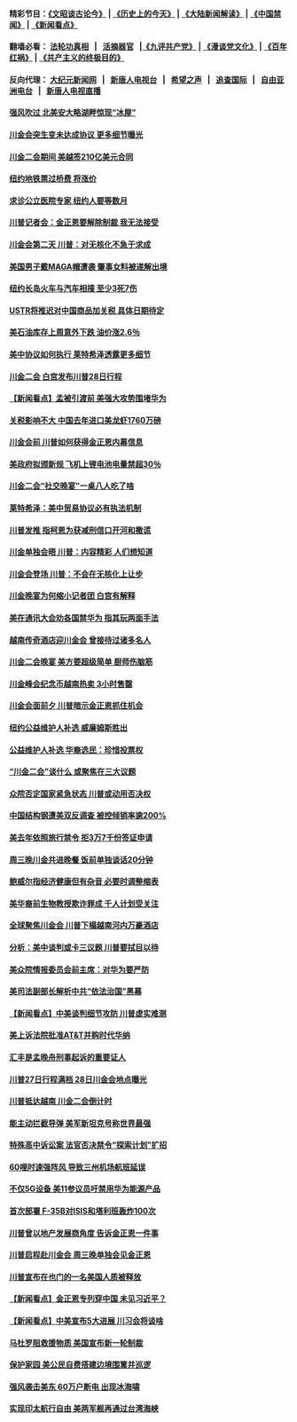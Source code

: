 #### 精彩节目：[《文昭谈古论今》](http://155.138.205.71/wenzhao) | [《历史上的今天》](http://155.138.205.71/today-in-history) | [《大陆新闻解读》](http://155.138.205.71/ntdtv-comedy) | [《中国禁闻》](http://155.138.205.71/ntdtv-news) | [《新闻看点》](http://155.138.205.71/news-insight) 

 #### 翻墙必看： [法轮功真相](http://155.138.205.71:10000/videos/truth.html) &nbsp;&nbsp;|&nbsp;&nbsp; [活摘器官](http://155.138.205.71:10000/videos/res/Organs/) &nbsp;&nbsp;|[《九评共产党》](http://155.138.205.71:10000/videos/jiuping) | [《漫谈党文化》](http://155.138.205.71:10000/videos/mtdwh) | [《百年红祸》](http://155.138.205.71:10000/videos/bnhh) | [《共产主义的终极目的》](http://155.138.205.71:10000/videos/res/zjmd) 

 #### 反向代理： [大纪元新闻网](http://155.138.205.71:10080/) &nbsp;&nbsp;|&nbsp;&nbsp; [新唐人电视台](http://155.138.205.71:8000/) &nbsp;&nbsp;|&nbsp;&nbsp; [希望之声](http://155.138.205.71:8200/) &nbsp;&nbsp;|&nbsp;&nbsp; [追查国际](http://155.138.205.71:10010/) &nbsp;&nbsp;|&nbsp;&nbsp; [自由亚洲电台](http://155.138.205.71:9800/) &nbsp;&nbsp;|&nbsp;&nbsp; [新唐人电视直播](http://155.138.205.71/) 

#### [强风吹过 北美安大略湖畔惊现“冰屋”](../pages/nsc412/n11079884.md?t=02281536) 

#### [川金会突生变未达成协议 更多细节曝光](../pages/nsc412/n11079649.md?t=02281536) 

#### [川金二会期间 美越签210亿美元合同](../pages/nsc412/n11079644.md?t=02281536) 

#### [纽约地铁票过桥费 将涨价](../pages/nsc412/n11078771.md?t=02281536) 

#### [求诊公立医院专家 纽约人要等数月](../pages/nsc412/n11078755.md?t=02281536) 

#### [川普记者会：金正恩要解除制裁 我无法接受](../pages/nsc412/n11078822.md?t=02281536) 

#### [川金会第二天 川普：对无核化不急于求成](../pages/nsc412/n11078809.md?t=02281536) 

#### [美国男子戴MAGA帽遭袭 肇事女料被递解出境](../pages/nsc412/n11078111.md?t=02281536) 

#### [纽约长岛火车与汽车相撞 至少3死7伤](../pages/nsc412/n11078042.md?t=02281536) 

#### [USTR将推迟对中国商品加关税 具体日期待定](../pages/nsc412/n11078065.md?t=02281536) 

#### [美石油库存上周意外下跌 油价涨2.6％](../pages/nsc412/n11077933.md?t=02281536) 

#### [美中协议如何执行 莱特希泽透露更多细节](../pages/nsc412/n11077895.md?t=02281536) 

#### [川金二会 白宫发布川普28日行程](../pages/nsc412/n11077599.md?t=02281536) 

#### [【新闻看点】孟被引渡前 美强大攻势围堵华为](../pages/nsc412/n11077529.md?t=02281536) 

#### [关税影响不大 中国去年进口美龙虾1760万磅](../pages/nsc412/n11077572.md?t=02281536) 

#### [川金会前 川普如何获得金正恩内幕信息](../pages/nsc412/n11077790.md?t=02281536) 

#### [美政府拟颁新规 飞机上锂电池电量禁超30％](../pages/nsc412/n11077388.md?t=02281536) 

#### [川金二会“社交晚宴”一桌八人吃了啥](../pages/nsc412/n11077493.md?t=02281536) 

#### [莱特希泽：美中贸易协议必有执法机制](../pages/nsc412/n11077336.md?t=02281536) 

#### [川普发推 指柯恩为获减刑信口开河和撒谎](../pages/nsc412/n11077227.md?t=02281536) 

#### [川金单独会晤 川普：内容精彩 人们想知道](../pages/nsc412/n11077284.md?t=02281536) 

#### [川金会登场  川普：不会在无核化上让步](../pages/nsc412/n11076663.md?t=02281536) 

#### [川金晚宴为何缩小记者团 白宫有解释](../pages/nsc412/n11077171.md?t=02281536) 

#### [美在通讯大会劝各国禁华为 指其玩两面手法](../pages/nsc412/n11074409.md?t=02281536) 

#### [越南传奇酒店迎川金会 曾接待过诸多名人](../pages/nsc412/n11076720.md?t=02281536) 

#### [川金二会晚宴 美方要超级简单 厨师伤脑筋](../pages/nsc412/n11076986.md?t=02281536) 

#### [川金峰会纪念币越南热卖 3小时售罄](../pages/nsc412/n11076389.md?t=02281536) 

#### [川金会面前夕 川普暗示金正恩抓住机会](../pages/nsc412/n11075974.md?t=02281536) 

#### [纽约公益维护人补选 威廉姆斯胜出](../pages/nsc412/n11075059.md?t=02281536) 

#### [公益维护人补选  华裔选民：珍惜投票权](../pages/nsc412/n11075056.md?t=02281536) 

#### [“川金二会”谈什么 或聚焦在三大议题](../pages/nsc412/n11074552.md?t=02281536) 

#### [众院否定国家紧急状态 川普或动用否决权](../pages/nsc412/n11073994.md?t=02281536) 

#### [中国结构钢遭美双反调查 被控倾销率逾200%](../pages/nsc412/n11073550.md?t=02281536) 

#### [美去年依照旅行禁令 拒3万7千份签证申请](../pages/nsc412/n11073410.md?t=02281536) 

#### [周三晚川金共进晚餐 饭前单独谈话20分钟](../pages/nsc412/n11073320.md?t=02281536) 

#### [鲍威尔指经济健康但有杂音 必要时调整缩表](../pages/nsc412/n11072991.md?t=02281536) 

#### [美华裔前生物教授欺诈罪成 千人计划受关注](../pages/nsc412/n11073371.md?t=02281536) 

#### [全球聚焦川金会 川普下榻越南河内万豪酒店](../pages/nsc412/n11073359.md?t=02281536) 

#### [分析：美中谈判或卡三议题 川普要拭目以待](../pages/nsc412/n11073388.md?t=02281536) 

#### [美众院情报委员会前主席：对华为要严防](../pages/nsc412/n11072954.md?t=02281536) 

#### [美司法副部长解析中共“依法治国”黑幕](../pages/nsc412/n11073131.md?t=02281536) 

#### [【新闻看点】中美谈判细节攻防 川普虚实难测](../pages/nsc412/n11072797.md?t=02281536) 

#### [美上诉法院批准AT&T并购时代华纳](../pages/nsc412/n11072852.md?t=02281536) 

#### [汇丰是孟晚舟刑事起诉的重要证人](../pages/nsc412/n11072839.md?t=02281536) 

#### [川普27日行程满档 28日川金会地点曝光](../pages/nsc412/n11072807.md?t=02281536) 

#### [川普抵达越南 川金二会倒计时](../pages/nsc412/n11072671.md?t=02281536) 

#### [能主动拦截导弹 美军新坦克号称世界最强](../pages/nsc412/n11072112.md?t=02281536) 

#### [特殊高中诉讼案 法官否决禁令“探索计划”扩招](../pages/nsc412/n11071482.md?t=02281536) 

#### [60哩时速强阵风 导致三州机场航班延误](../pages/nsc412/n11071521.md?t=02281536) 

#### [不仅5G设备 美11参议员吁禁用华为能源产品](../pages/nsc412/n11070954.md?t=02281536) 

#### [首次部署 F-35B对ISIS和塔利班轰炸100次](../pages/nsc412/n11071450.md?t=02281536) 

#### [川普曾以地产发展商角度 告诉金正恩一件事](../pages/nsc412/n11071184.md?t=02281536) 

#### [川普启程赴川金会 周三晚单独会见金正恩](../pages/nsc412/n11070998.md?t=02281536) 

#### [川普宣布在也门的一名美国人质被释放](../pages/nsc412/n11070633.md?t=02281536) 

#### [【新闻看点】金正恩专列穿中国 未见习近平？](../pages/nsc412/n11070514.md?t=02281536) 

#### [【新闻看点】中美宣布5大进展 川习会将谈啥](../pages/nsc412/n11070211.md?t=02281536) 

#### [马杜罗阻救援物质 美国宣布新一轮制裁](../pages/nsc412/n11070549.md?t=02281536) 

#### [保护家园 美公民自费搭建边境围篱并巡逻](../pages/nsc412/n11070349.md?t=02281536) 

#### [强风袭击美东 60万户断电 出现冰海啸](../pages/nsc412/n11070403.md?t=02281536) 

#### [实现印太航行自由 美两军舰再通过台湾海峡](../pages/nsc412/n11070537.md?t=02281536) 

